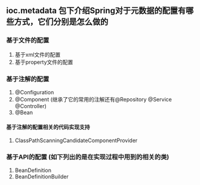 ## ioc.metadata 包下介绍Spring对于元数据的配置有哪些方式，它们分别是怎么做的
### 基于文件的配置
1. 基于xml文件的配置
2. 基于property文件的配置

### 基于注解的配置
1. @Configuration
2. @Component (继承了它的常用的注解还有@Repository @Service @Controller)
3. @Bean
#### 基于注解的配置相关的代码实现支持
1. ClassPathScanningCandidateComponentProvider

### 基于API的配置 (如下列出的是在实现过程中用到的相关的类)
1. BeanDefinition
2. BeanDefinitionBuilder
